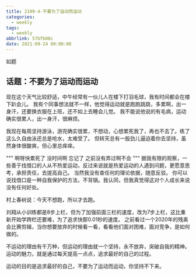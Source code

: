```yaml
---
title: 2109-4-不要为了运动而运动
categories:
  - weekly
tags:
  - weekly
abbrlink: 57bfb88c
date: 2021-09-24 00:00:00
---
```

如题
<!-- more -->


## 话题：不要为了运动而运动

现在这个天气比较舒适，中午经常有一伙儿人在楼下打羽毛球，我有时间都会在楼下趴会儿。
我有个同事想法就不一样，他觉得运动就是跑跑跳跳，多累啊，出一身汗，还要换衣服在上班，还不如上去睡会儿觉。
我不能说他说的有毛病，运动确实很累人，出一身汗，很麻烦。

我现在每周坚持游泳，游完确实很累，不想动，心想累死我了，再也不去了。练了这么久自由泳还总是呛水，太难受了。
但转天总有一股劲儿逼迫着你去坚持，虽然身体很酸爽，但心里总痒痒。

"""
啊呀快累死了
没时间啊
忘记了
之前没有弄过啊不会
"""
据我有限的观察，一些善于找借口的人从不热爱运动，反过来说就是热爱运动的人遇到问题，更愿意思考，承担责任，去提高自己。
当然我没有查任何的理论依据，随意反驳。
你可以说找借口是一种自我保护的方法，不背锅。我认同，但我真觉得这对个人成长来说没有任何好处。

村上春树说：今天不想跑，所以才去跑。

刘翔从小训练都是8步上栏，但为了加强前面三栏的速度，改为7步上栏，这比重新开始学跨栏还要难，为了追求快那0.01秒的速度。
之前看过一个2020年的残奥会比赛剪辑，当你想要放弃的时候看一看，看看他们面对困难，面对竞争，是如何做的。

不运动的理由有千万种，但运动的理由就一个坚持，永不放弃，突破自我的精神。
运动的魅力，就是通过每天提高一点点，追求最好的自己的过程。

运动的目的是追求最好的自己，不要为了运动而运动，你坚持不下来。
